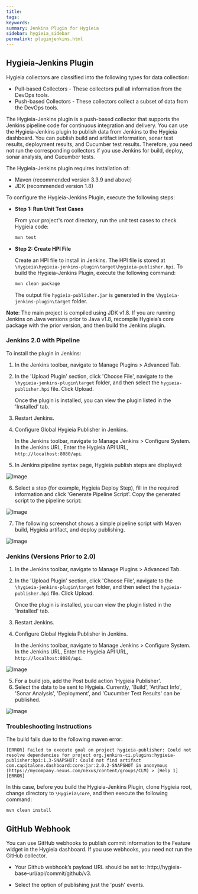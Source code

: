 ```yaml
---
title: 
tags:
keywords: 
summary: Jenkins Plugin for Hygieia
sidebar: hygieia_sidebar
permalink: pluginjenkins.html
---
```

## Hygieia-Jenkins Plugin

Hygieia collectors are classified into the following types for data collection:

- Pull-based Collectors - These collectors pull all information from the DevOps tools.
- Push-based Collectors - These collectors collect a subset of data from the DevOps tools.

The Hygieia-Jenkins plugin is a push-based collector that supports the Jenkins pipeline code for continuous integration and delivery. You can use the Hygieia-Jenkins plugin to publish data from Jenkins to the Hygieia dashboard. You can publish build and artifact information, sonar test results, deployment results, and Cucumber test results. Therefore, you need not run the corresponding collectors if you use Jenkins for build, deploy, sonar analysis, and Cucumber tests.

The Hygieia-Jenkins plugin requires installation of:

- Maven (recommended version 3.3.9 and above)
- JDK (recommended version 1.8)

To configure the Hygieia-Jenkins Plugin, execute the following steps:

*	**Step 1: Run Unit Test Cases**

	From your project's root directory, run the unit test cases to check Hygieia code:

	```bash
	mvn test
	```
	
*	**Step 2: Create HPI File**

	Create an HPI file to install in Jenkins. The HPI file is stored at `\Hygieia\hygieia-jenkins-plugin\target\hygieia-publisher.hpi`. To build the Hygieia-Jenkins Plugin, execute the following command:

	```bash
	mvn clean package
	```
	
	The output file `hygieia-publisher.jar` is generated in the `\hygieia-jenkins-plugin\target` folder.

**Note**: The main project is compiled using JDK v1.8. If you are running Jenkins on Java versions prior to Java v1.8, recompile Hygieia’s core package with the prior version, and then build the Jenkins plugin.

### Jenkins 2.0 with Pipeline

To install the plugin in Jenkins:

1. In the Jenkins toolbar, navigate to Manage Plugins > Advanced Tab.
2. In the 'Upload Plugin' section, click 'Choose File', navigate to the `\hygieia-jenkins-plugin\target` folder, and then select the `hygieia-publisher.hpi` file. Click Upload. 
   
   Once the plugin is installed, you can view the plugin listed in the 'Installed' tab.
3. Restart Jenkins.

4. Configure Global Hygieia Publisher in Jenkins.

   In the Jenkins toolbar, navigate to Manage Jenkins > Configure System. 
   In the Jenkins URL, Enter the Hygieia API URL, `http://localhost:8080/api`.

5. In Jenkins pipeline syntax page, Hygieia publish steps are displayed:

![Image](http://www.capitalone.io/Hygieia/media/images/jenkins2.0-steplist.png)

6. Select a step (for example, Hygieia Deploy Step), fill in the required information and click 'Generate Pipeline Script'. Copy the generated script to the pipeline script:

![Image](http://www.capitalone.io/Hygieia/media/images/jenkins2.0-hygieia-deploy-step.png)

7. The following screenshot shows a simple pipeline script with Maven build, Hygieia artifact, and deploy publishing.

![Image](http://www.capitalone.io/Hygieia/media/images/jenkins2.0-pipeline-deploy-publish.png)

### Jenkins (Versions Prior to 2.0)

1. In the Jenkins toolbar, navigate to Manage Plugins > Advanced Tab.
2. In the 'Upload Plugin' section, click 'Choose File', navigate to the `\hygieia-jenkins-plugin\target` folder, and then select the `hygieia-publisher.hpi` file. Click Upload. 
   
   Once the plugin is installed, you can view the plugin listed in the 'Installed' tab.
3. Restart Jenkins.
4. Configure Global Hygieia Publisher in Jenkins.

   In the Jenkins toolbar, navigate to Manage Jenkins > Configure System. 
   In the Jenkins URL, Enter the Hygieia API URL, `http://localhost:8080/api`.

![Image](http://www.capitalone.io/Hygieia/media/images/jenkins-global.png)

5. For a build job, add the Post build action 'Hygieia Publisher'. 
6. Select the data to be sent to Hygieia. Currently, 'Build', 'Artifact Info', 'Sonar Analysis', 'Deployment', and 'Cucumber Test Results' can be published.

![Image](http://www.capitalone.io/Hygieia/media/images/jenkins-job-config.png)

### Troubleshooting Instructions

The build fails due to the following maven error:

`[ERROR] Failed to execute goal on project hygieia-publisher: Could not resolve dependencies for project org.jenkins-ci.plugins:hygieia-publisher:hpi:1.3-SNAPSHOT: Could not find artifact com.capitalone.dashboard:core:jar:2.0.2-SNAPSHOT in anonymous (https://mycompany.nexus.com/nexus/content/groups/CLM) > [Help 1][ERROR]`

In this case, before you build the Hygieia-Jenkins Plugin, clone Hygieia root, change directory to `\Hygieia\core`, and then execute the following command:

```bash
mvn clean install
```

## GitHub Webhook

You can use GitHub webhooks to publish commit information to the Feature widget in the Hygieia dashboard. If you use webhooks, you need not run the GitHub collector.

* Your Github webhook’s payload URL should be set to: http://hygieia-base-url/api/commit/github/v3. 

* Select the option of publishing just the 'push' events.